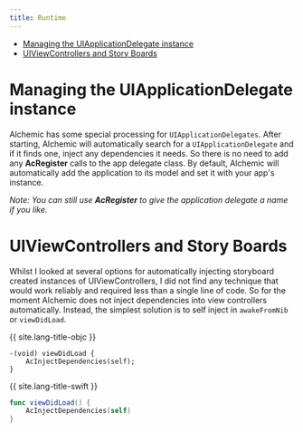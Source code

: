 ```yaml
---
title: Runtime
---
```


 * [Managing the UIApplicationDelegate instance](#managing-the-uiapplicationdelegate-instance)
 * [UIViewControllers and Story Boards](#uiviewcontrollers-and-story-boards)

# Managing the UIApplicationDelegate instance

Alchemic has some special processing for `UIApplicationDelegates`. After starting, Alchemic will automatically search for a `UIApplicationDelegate` and if it finds one, inject any dependencies it needs. So there is no need to add any __AcRegister__ calls to the app delegate class. By default, Alchemic will automatically add the application to its model and set it with your app's instance.

*Note: You can still use __AcRegister__ to give the application delegate a name if you like.*

# UIViewControllers and Story Boards ##

Whilst I looked at several options for automatically injecting storyboard created instances of UIViewControllers, I did not find any technique that would work reliably and required less than a single line of code. So for the moment Alchemic does not inject dependencies into view controllers automatically. Instead, the simplest solution is to self inject in `awakeFromNib` or `viewDidLoad`.

{{ site.lang-title-objc }}
```objc
-(void) viewDidLoad {
    AcInjectDependencies(self);
}
```

{{ site.lang-title-swift }}
```swift
func viewDidLoad() {
    AcInjectDependencies(self)
}
```

